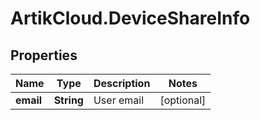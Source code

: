 # ArtikCloud.DeviceShareInfo

## Properties
Name | Type | Description | Notes
------------ | ------------- | ------------- | -------------
**email** | **String** | User email | [optional] 


